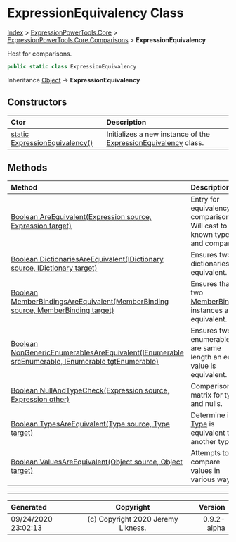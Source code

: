 ﻿# ExpressionEquivalency Class

[Index](../index.md) > [ExpressionPowerTools.Core](ExpressionPowerTools.Core.a.md) > [ExpressionPowerTools.Core.Comparisons](ExpressionPowerTools.Core.Comparisons.n.md) > **ExpressionEquivalency**

Host for comparisons.

```csharp
public static class ExpressionEquivalency
```

Inheritance [Object](https://docs.microsoft.com/dotnet/api/system.object) → **ExpressionEquivalency**

## Constructors

| Ctor | Description |
| :-- | :-- |
| [static ExpressionEquivalency()](ExpressionPowerTools.Core.Comparisons.ExpressionEquivalency.ctor.md#static-expressionequivalency) | Initializes a new instance of the [ExpressionEquivalency](ExpressionPowerTools.Core.Comparisons.ExpressionEquivalency.cs.md) class. |
## Methods

| Method | Description |
| :-- | :-- |
| [Boolean AreEquivalent(Expression source, Expression target)](ExpressionPowerTools.Core.Comparisons.ExpressionEquivalency.AreEquivalent.m.md) | Entry for equivalency comparisons. Will cast to            known types and compare. |
| [Boolean DictionariesAreEquivalent(IDictionary source, IDictionary target)](ExpressionPowerTools.Core.Comparisons.ExpressionEquivalency.DictionariesAreEquivalent.m.md) | Ensures two dictionaries are equivalent. |
| [Boolean MemberBindingsAreEquivalent(MemberBinding source, MemberBinding target)](ExpressionPowerTools.Core.Comparisons.ExpressionEquivalency.MemberBindingsAreEquivalent.m.md) | Ensures that two [MemberBinding](https://docs.microsoft.com/dotnet/api/system.linq.expressions.memberbinding) instances are equivalent. |
| [Boolean NonGenericEnumerablesAreEquivalent(IEnumerable srcEnumerable, IEnumerable tgtEnumerable)](ExpressionPowerTools.Core.Comparisons.ExpressionEquivalency.NonGenericEnumerablesAreEquivalent.m.md) | Ensures two enumerables are same length an each value is equivalent. |
| [Boolean NullAndTypeCheck(Expression source, Expression other)](ExpressionPowerTools.Core.Comparisons.ExpressionEquivalency.NullAndTypeCheck.m.md) | Comparison matrix for types and nulls. |
| [Boolean TypesAreEquivalent(Type source, Type target)](ExpressionPowerTools.Core.Comparisons.ExpressionEquivalency.TypesAreEquivalent.m.md) | Determine if a [Type](https://docs.microsoft.com/dotnet/api/system.type) is equivalent to another type. |
| [Boolean ValuesAreEquivalent(Object source, Object target)](ExpressionPowerTools.Core.Comparisons.ExpressionEquivalency.ValuesAreEquivalent.m.md) | Attempts to compare values in various ways. |

---

| Generated | Copyright | Version |
| :-- | :-: | --: |
| 09/24/2020 23:02:13 | (c) Copyright 2020 Jeremy Likness. | 0.9.2-alpha |
